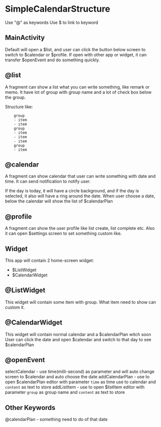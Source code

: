 # SimpleCalendarStructure

Use "@" as keywords
Use $ to link to keyword

## MainActivity

Default will open a $list, and user can click the button below screen to switch to $calendar or $profile.
If open with other app or widget, it can transfer $openEvent and do something quickly.


## @list

A fragment can show a list what you can write something, like remark or memo.
It have lot of group with group name and a lot of check box below the group.

Structure like:
```text
    group
    - item
    - item
    group
    - item
    - item
    - item
    group
    - item
```


## @calendar

A fragment can show calendar that user can write something with date and time.
It can send notification to notify user.

If the day is today, it will have a circle background, and if the day is selected, it also will have a ring around the date.
When user choose a date, below the calendar will show the list of $calendarPlan

## @profile

A fragment can show the user profile like list create, list complete etc.
Also it can open $settings screen to set something custom like.


## Widget

This app will contain 2 home-screen widget:

- $ListWidget
- $CalendarWidget


## @ListWidget

This widget will contain some item with group.
What item need to show can custom it.

## @CalendarWidget

This widget will contain normal calendar and a $calendarPlan witch soon
User can click the date and open $calendar and switch to that day to see $calendarPlan

## @openEvent

selectCalendar - use time(milli-second) as parameter and will auto change screen to $calendar and auto choose the date
addCalendarPlan - use to open $calendarPlan editor with parameter `time` as time use to calendar and `content` as text to store
addListItem - use to open $listItem editor with parameter `group` as group name and `content` as text to store

## Other Keywords

@calendarPlan - something need to do of that date